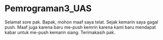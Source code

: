 # Pemrograman3_UAS
Selamat sore pak.
Bapak, mohon maaf saya telat. Sejak kemarin saya gagal push.
Maaf juga karena baru me-push kemrin karena kami baru mendapat kabar untuk me-push kemarin siang.
Terimakasih pak.
